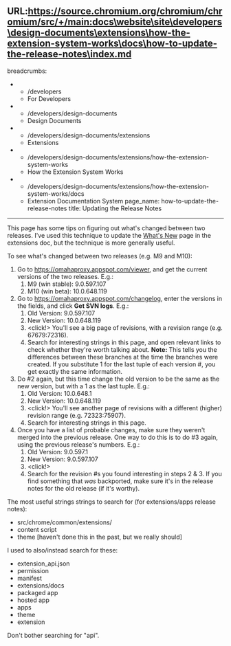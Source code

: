 URL:https://source.chromium.org/chromium/chromium/src/+/main:docs\website\site\developers\design-documents\extensions\how-the-extension-system-works\docs\how-to-update-the-release-notes\index.md
---
breadcrumbs:
- - /developers
  - For Developers
- - /developers/design-documents
  - Design Documents
- - /developers/design-documents/extensions
  - Extensions
- - /developers/design-documents/extensions/how-the-extension-system-works
  - How the Extension System Works
- - /developers/design-documents/extensions/how-the-extension-system-works/docs
  - Extension Documentation System
page_name: how-to-update-the-release-notes
title: Updating the Release Notes
---

This page has some tips on figuring out what's changed between two releases.
I've used this technique to update the [What's
New](http://code.google.com/chrome/extensions/whats_new.html) page in the
extensions doc, but the technique is more generally useful.

To see what's changed between two releases (e.g. M9 and M10):

1.  Go to <https://omahaproxy.appspot.com/viewer>, and get the current
            versions of the two releases. E.g.:
    1.  M9 (win stable): 9.0.597.107
    2.  M10 (win beta): 10.0.648.119
2.  Go to <https://omahaproxy.appspot.com/changelog>, enter the versions
            in the fields, and click **Get SVN logs**. E.g.:
    1.  Old Version: 9.0.597.107
    2.  New Version: 10.0.648.119
    3.  &lt;click!&gt;
        You'll see a big page of revisions, with a revision range (e.g.
        67679:72316).
    4.  Search for interesting strings in this page, and open relevant
                links to check whether they're worth talking about.
        **Note:** This tells you the differences between these branches at the
        time the branches were created. If you substitute 1 for the last tuple
        of each version #, you get exactly the same information.
3.  Do #2 again, but this time change the old version to be the same as
            the new version, but with a 1 as the last tuple. E.g.:
    1.  Old Version: 10.0.648.1
    2.  New Version: 10.0.648.119
    3.  &lt;click!&gt;
        You'll see another page of revisions with a different (higher) revision
        range (e.g. 72323:75907).
    4.  Search for interesting strings in this page.
4.  Once you have a list of probable changes, make sure they weren't
            merged into the previous release. One way to do this is to do #3
            again, using the previous release's numbers. E.g.:
    1.  Old Version: 9.0.597.1
    2.  New Version: 9.0.597.107
    3.  &lt;click!&gt;
    4.  Search for the revision #s you found interesting in steps 2 & 3.
                If you find something that *was* backported, make sure it's in
                the release notes for the old release (if it's worthy).

The most useful strings strings to search for (for extensions/apps release
notes):

*   src/chrome/common/extensions/
*   content script
*   theme \[haven't done this in the past, but we really should\]

I used to also/instead search for these:

*   extension_api.json
*   permission
*   manifest
*   extensions/docs
*   packaged app
*   hosted app
*   apps
*   theme
*   extension

Don't bother searching for "api".
